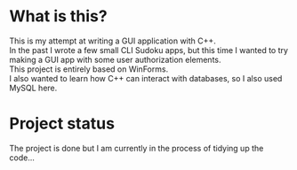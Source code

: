 # What is this?
This is my attempt at writing a GUI application with C++.\
In the past I wrote a few small CLI Sudoku apps, but this time I wanted to try making a GUI app with some user authorization elements.\
This project is entirely based on WinForms.\
I also wanted to learn how C++ can interact with databases, so I also used MySQL here.

# Project status
The project is done but I am currently in the process of tidying up the code...
